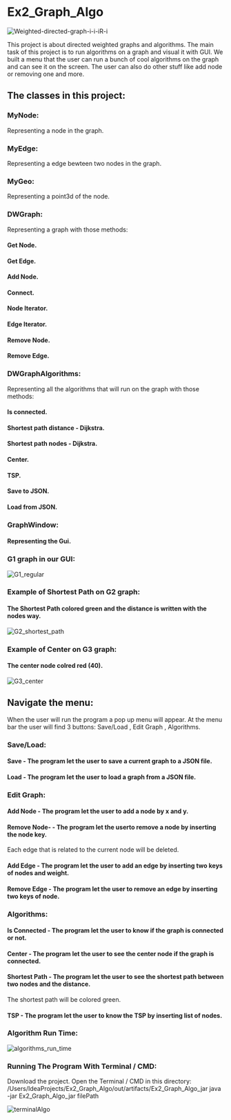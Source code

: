 # Ex2_Graph_Algo
![Weighted-directed-graph-i-i-iR-i](https://user-images.githubusercontent.com/84914845/145703597-5c8905ff-a6cb-422b-b1e6-bdb10a2ac2ca.png)

This project is about directed weighted graphs and algorithms.
The main task of this project is to run algorithms on a graph and visual it with GUI.
We built a menu that the user can run a bunch of cool algorithms on the graph and can see it on the screen.
The user can also do other stuff like add node or removing one and more.

## The classes in this project:
### MyNode:
Representing a node in the graph.
### MyEdge:
Representing a edge bewteen two nodes in the graph.
### MyGeo:
Representing a point3d of the node.
### DWGraph:
Representing a graph with those methods:
#### Get Node.
#### Get Edge.
#### Add Node.
#### Connect.
#### Node Iterator.
#### Edge Iterator.
#### Remove Node.
#### Remove Edge.
### DWGraphAlgorithms:
Representing all the algorithms that will run on the graph with those methods:
#### Is connected.
#### Shortest path distance - Dijkstra.
#### Shortest path nodes - Dijkstra.
#### Center.
#### TSP.
#### Save to JSON.
#### Load from JSON.
### GraphWindow:
#### Representing the Gui.
### G1 graph in our GUI:
![G1_regular](https://user-images.githubusercontent.com/84914845/145716216-b1a5f08a-d0ea-4abb-bfc9-b52d25b2afbc.jpg)
### Example of Shortest Path on G2 graph:
#### The Shortest Path colored green and the distance is written with the nodes way.
![G2_shortest_path](https://user-images.githubusercontent.com/84914845/145716249-97e5b30a-7525-4066-8cb7-1613c0acc96c.jpg)
### Example of Center on G3 graph:
#### The center node colred red (40).
![G3_center](https://user-images.githubusercontent.com/84914845/145716265-80942b21-cf4d-4a66-a9f8-a698281aa321.jpg)

## Navigate the menu:
When the user will run the program a pop up menu will appear.
At the menu bar the user will find 3 buttons:
Save/Load , Edit Graph , Algorithms.
### Save/Load:
#### Save - The program let the user to save a current graph to a JSON file.
#### Load - The program let the user to load a graph from a JSON file.
### Edit Graph:
#### Add Node - The program let the user to add a node by x and y.
#### Remove Node- - The program let the userto remove a node by inserting the node key.
Each edge that is related to the current node will be deleted.
#### Add Edge - The program let the user to add an edge by inserting two keys of nodes and weight.
#### Remove Edge - The program let the user to remove an edge by inserting two keys of node.
### Algorithms:
#### Is Connected - The program let the user to know if the graph is connected or not.
#### Center - The program let the user to see the center node if the graph is connected.
#### Shortest Path - The program let the user to see the shortest path between two nodes and the distance.
The shortest path will be colored green.
#### TSP - The program let the user to know the TSP by inserting list of nodes.

### Algorithm Run Time:
![algorithms_run_time](https://user-images.githubusercontent.com/84914845/145717845-48549a5f-5ee1-4324-85f4-dade33766c96.png)

### Running The Program With Terminal / CMD:
Download the project.
Open the Terminal / CMD in this directory:
/Users/IdeaProjects/Ex2_Graph_Algo/out/artifacts/Ex2_Graph_Algo_jar
java -jar Ex2_Graph_Algo_jar filePath

![terminalAlgo](https://user-images.githubusercontent.com/84914845/145723802-bf6b210b-e1aa-4395-adce-d1f28b0aceb5.jpg)








